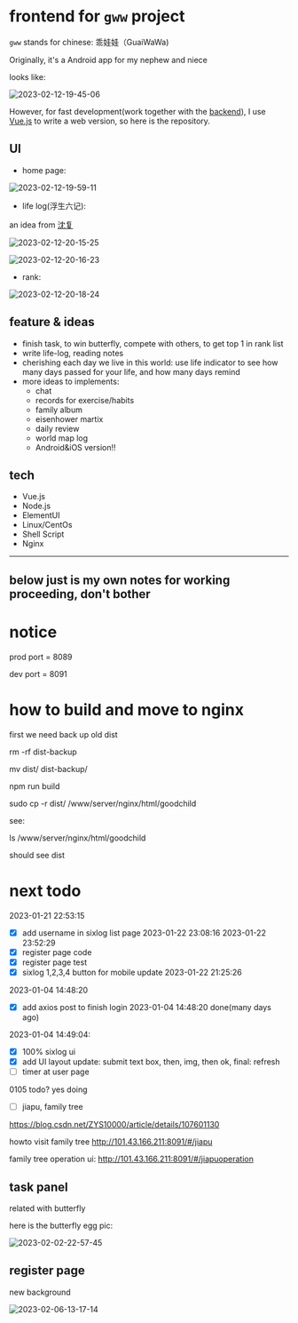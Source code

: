
# frontend for `gww` project

`gww` stands for chinese: 乖娃娃（GuaiWaWa)

Originally, it's a Android app for my nephew and niece

looks like:

![2023-02-12-19-45-06](https://picgorepo.oss-cn-beijing.aliyuncs.com/2023-02-12-19-45-06.png)

However, for fast development(work together with the [backend](https://github.com/anonymity12/backend.git)), I use [Vue.js](https://vuejs.org/guide/introduction.html) to write a web version, so here is the repository.

## UI

- home page:

![2023-02-12-19-59-11](https://picgorepo.oss-cn-beijing.aliyuncs.com/2023-02-12-19-59-11.png)

- life log(浮生六记):

an idea from [沈复](https://zh.wikipedia.org/wiki/%E6%B2%88%E5%BE%A9)

![2023-02-12-20-15-25](https://picgorepo.oss-cn-beijing.aliyuncs.com/2023-02-12-20-15-25.png)

![2023-02-12-20-16-23](https://picgorepo.oss-cn-beijing.aliyuncs.com/2023-02-12-20-16-23.png)

- rank:

![2023-02-12-20-18-24](https://picgorepo.oss-cn-beijing.aliyuncs.com/2023-02-12-20-18-24.png)




## feature & ideas

- finish task, to win butterfly, compete with others, to get top 1 in rank list
- write life-log, reading notes
- cherishing each day we live in this world: use life indicator to see how many days passed for your life, and how many days remind
- more ideas to implements:
    - chat
    - records for exercise/habits
    - family album
    - eisenhower martix
    - daily review
    - world map log
    - Android&iOS version!!

## tech

- Vue.js
- Node.js
- ElementUI
- Linux/CentOs
- Shell Script
- Nginx

---

below just is my own notes for working proceeding, don't bother
---

# notice 

prod port =  8089

dev port = 8091

# how to build and move to nginx

first we need back up old dist

rm -rf dist-backup

mv dist/ dist-backup/

npm run build

sudo cp -r dist/ /www/server/nginx/html/goodchild


see:

ls /www/server/nginx/html/goodchild

should see dist

# next todo

2023-01-21 22:53:15

- [x] add username in sixlog list page 2023-01-22 23:08:16 2023-01-22 23:52:29
- [x] register page code
- [x] register page test
- [x] sixlog 1,2,3,4 button for mobile update 2023-01-22 21:25:26

2023-01-04 14:48:20

- [x] add axios post to finish login 2023-01-04 14:48:20 done(many days ago) 

2023-01-04 14:49:04:

- [x] 100% sixlog ui 
- [x] add UI layout update: submit text box, then, img, then ok, final: refresh
- [ ] timer at user page

0105 todo? yes doing

- [ ] jiapu, family tree

https://blog.csdn.net/ZYS10000/article/details/107601130

howto visit family tree
http://101.43.166.211:8091/#/jiapu


family tree operation ui:
http://101.43.166.211:8091/#/jiapuoperation

## task panel

related with butterfly

here is the butterfly egg pic:


![2023-02-02-22-57-45](https://picgorepo.oss-cn-beijing.aliyuncs.com/2023-02-02-22-57-45.png)

## register page

new background

![2023-02-06-13-17-14](https://picgorepo.oss-cn-beijing.aliyuncs.com/2023-02-06-13-17-14.png)

